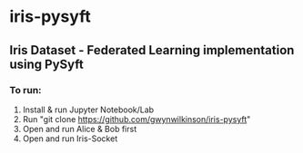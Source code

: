 # iris-pysyft
## Iris Dataset - Federated Learning implementation using PySyft

### To run:

1. Install & run Jupyter Notebook/Lab
2. Run "git clone https://github.com/gwynwilkinson/iris-pysyft"
3. Open and run Alice & Bob first
4. Open and run Iris-Socket
